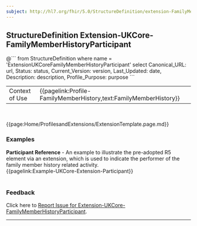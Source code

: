 ```yaml
---
subject: http://hl7.org/fhir/5.0/StructureDefinition/extension-FamilyMemberHistory.participant
---
```

## StructureDefinition Extension-UKCore-FamilyMemberHistoryParticipant

<div id="transpose">
@```
from
	StructureDefinition
where
	name = 'ExtensionUKCoreFamilyMemberHistoryParticipant'
select
	Canonical_URL: url,
  Status: status,
  Current_Version: version,
  Last_Updated: date,
	Description: description,
	Profile_Purpose: purpose
```

<table id="addToTranspose">
<tr><td>Context of Use</td>
<td>{{pagelink:Profile-FamilyMemberHistory,text:FamilyMemberHistory}}</td>
</tr>
</table>

</div>
<br>


{{page:Home/ProfilesandExtensions/ExtensionTemplate.page.md}}

<div id="Examples" class="tabcontent">
  <h3>Examples</h3>
  <b>Participant Reference</b> - An example to illustrate the pre-adopted R5 element via an extension, which is used to indicate the performer of the family member history related activity.<br>
  {{pagelink:Example-UKCore-Extension-Participant}}
  <br><br>
</div>
<div id="Feedback" class="tabcontent">
  <h3>Feedback</h3>
Click here to <a href="https://simplifier.net/HL7FHIRUKCoreR4/Extension-UKCore-FamilyMemberHistoryParticipant/~issues?level=File">Report Issue for Extension-UKCore-FamilyMemberHistoryParticipant</a>.
</div>

---